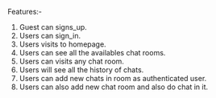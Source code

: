 Features:-

1. Guest can signs_up.
2. Users can sign_in.
3. Users visits to homepage.
4. Users can see all the availables chat rooms.
5. Users can visits any chat room.
6. Users will see all the history of chats.
7. Users can add new chats in room as authenticated user.
8. Users can also add new chat room and also do chat in it.
